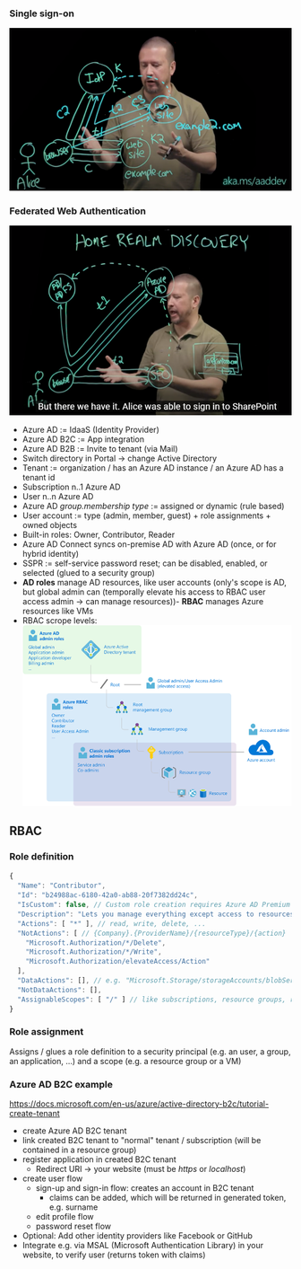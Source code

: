 ### Single sign-on
![Web single sign-on](./img/Web%20single%20sign-on.PNG)

### Federated Web Authentication
![Web single sign-on](./img/Federated%20Web%20Authentication.PNG)

- Azure AD := IdaaS (Identity Provider)
- Azure AD B2C := App integration
- Azure AD B2B := Invite to tenant (via Mail)
- Switch directory in Portal -> change Active Directory
- Tenant := organization / has an Azure AD instance / an Azure AD has a tenant id
- Subscription n..1 Azure AD
- User n..n Azure AD
- Azure AD _group.membership type_ := assigned or dynamic (rule based)
- User account := type (admin, member, guest) + role assignments + owned objects
- Built-in roles: Owner, Contributor, Reader 
- Azure AD Connect syncs on-premise AD with Azure AD (once, or for hybrid identity)
- SSPR := self-service password reset; can be disabled, enabled, or selected (glued to a security group)
- **AD roles** manage AD resources, like user accounts (only's scope is AD, but global admin can (temporally elevate his access to RBAC user access admin -> can manage resources))- **RBAC** manages Azure resources like VMs
- RBAC scrope levels:
![RBAC scrope levels](./img/rbac-scope-levels.png)

## RBAC
### Role definition
```js
{ 
  "Name": "Contributor",
  "Id": "b24988ac-6180-42a0-ab88-20f7382dd24c",
  "IsCustom": false, // Custom role creation requires Azure AD Premium P1 or P2
  "Description": "Lets you manage everything except access to resources.",
  "Actions": [ "*" ], // read, write, delete, ...
  "NotActions": [ // {Company}.{ProviderName}/{resourceType}/{action}
    "Microsoft.Authorization/*/Delete",
    "Microsoft.Authorization/*/Write",
    "Microsoft.Authorization/elevateAccess/Action"
  ],
  "DataActions": [], // e.g. "Microsoft.Storage/storageAccounts/blobServices/containers/blobs/read"
  "NotDataActions": [],
  "AssignableScopes": [ "/" ] // like subscriptions, resource groups, resources, e.g. "/subscriptions/{sub-id}/resourceGroups/{rg-name}"
}
```

### Role assignment
Assigns / glues a role definition to a security principal (e.g. an user, a group, an application, ...) and a scope (e.g. a resource group or a VM)

### Azure AD B2C example
https://docs.microsoft.com/en-us/azure/active-directory-b2c/tutorial-create-tenant

- create Azure AD B2C tenant
- link created B2C tenant to "normal" tenant / subscription (will be contained in a resource group)
- register application in created B2C tenant
  - Redirect URI -> your website (must be _https_ or _localhost_)
- create user flow
  - sign-up and sign-in flow: creates an account in B2C tenant
    - claims can be added, which will be returned in generated token, e.g. surname
  - edit profile flow
  - password reset flow
- Optional: Add other identity providers like Facebook or GitHub
- Integrate e.g. via MSAL (Microsoft Authentication Library) in your website, to verify user (returns token with claims)
